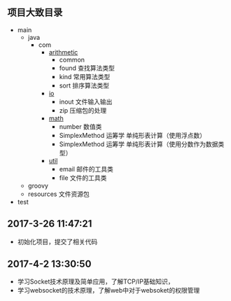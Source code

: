 ## 项目大致目录
- main
    - java
        - com
            - [arithmetic](https://github.com/Kuangcp/JavaBase/tree/master/src/main/java/com/arithmetic)
                - common 
                - found 查找算法类型
                - kind 常用算法类型
                - sort 排序算法类型
            - [io](https://github.com/Kuangcp/JavaBase/tree/master/src/main/java/com/io)
                - inout 文件输入输出
                - zip 压缩包的处理
            - [math](https://github.com/Kuangcp/JavaBase/tree/master/src/main/java/com/math)
                - number 数值类
                - SimplexMethod 运筹学 单纯形表计算（使用浮点数）
                - SimplexMethod 运筹学 单纯形表计算（使用分数作为数据类型）
            - [util](https://github.com/Kuangcp/JavaBase/tree/master/src/main/java/com/util)
                - email 邮件的工具类
                - file 文件的工具类   
    - groovy
    - resources 文件资源包
- test

## 2017-3-26 11:47:21
- 初始化项目，提交了相关代码

## 2017-4-2 13:30:50
- 学习Socket技术原理及简单应用，了解TCP/IP基础知识，
- 学习websocket的技术原理，了解web中对于websoket的权限管理

